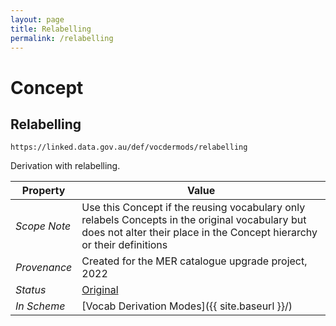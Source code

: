 ```yaml
---
layout: page
title: Relabelling
permalink: /relabelling
---
```

# Concept

## Relabelling

`https://linked.data.gov.au/def/vocdermods/relabelling`

Derivation with relabelling.

**Property** | **Value**
--- | ---
_Scope Note_ | Use this Concept if the reusing vocabulary only relabels Concepts in the original vocabulary but does not alter their place in the Concept hierarchy or their definitions
_Provenance_ | Created for the MER catalogue upgrade project, 2022
_Status_ | [Original](https://linked.data.gov.au/def/reg-statuses/original)
_In Scheme_ | [Vocab Derivation Modes]({{ site.baseurl }}/)
